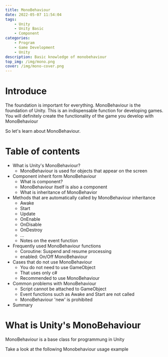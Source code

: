 ```yaml
---
title: MonoBehaviour
date: 2022-05-07 11:54:04
tags:
	- Unity
	- Unity Basic
	- Component
categories:
	- Program
	- Game Development
	- Unity
description: Basic knowledge of monobehaviour
top_img: /img/mono.png
cover: /img/mono-cover.png
---
```


# Introduce
The foundation is important for everything.
MonoBehaviour is the foundation of Unity.
This is an indispensable function for developing games.
You will definitely create the functionality of the game you develop with MonoBehaviour

So let's learn about MonoBehaviour.

# Table of contents
- What is Unity's MonoBehaviour?
	+ MonoBehaviour is used for objects that appear on the screen
- Component inherit form MonoBehaviour
	+ What is component?
	+ MonoBehaviour itself is also a component
	+ What is inheritance of MonoBehavior
- Methods that are automatically called by MonoBehaviour inheritance
	+ Awake
	+ Start
	+ Update
	+ OnEnable
	+ OnDisable
	+ OnDestroy
	+ ...
	+ Notes on the event function
- Frequently used MonoBehaviour functions
	+ Coroutine: Suspend and resume processing
	+ enabled: On/Off MonoBehaviour
- Cases that do not use MonoBehaviour
	+ You do not need to use GameObject
	+ That uses only c#
	+ Recommended to use MonoBehaviour
- Common problems with MonoBehaviour
	+ Script cannot be attached to GameObject
	+ Event functions such as Awake and Start are not called
	+ MonoBehaviour 'new' is prohibited
- Summary


# What is Unity's MonoBehaviour
MonoBehaviour is a base class for programmung in Unity

Take a look at the following Monobehaviour usage example
```c#
```